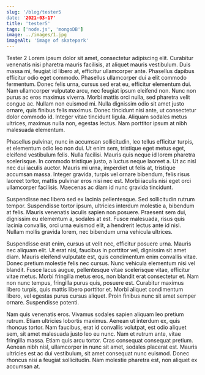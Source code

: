 ```yaml
---
slug: '/blog/tester5
date: '2021-03-17'
title: 'tester5'
tags: ['node.js', 'mongoDB']
image: ../images/1.jpg
imageAlt: 'image of skatepark'
---
```


Tester 2
Lorem ipsum dolor sit amet, consectetur adipiscing elit. Curabitur venenatis nisi pharetra mauris facilisis, at aliquet mauris vestibulum. Duis massa mi, feugiat id libero at, efficitur ullamcorper ante. Phasellus dapibus efficitur odio eget commodo. Phasellus ullamcorper dui a elit commodo fermentum. Donec felis urna, cursus sed erat eu, efficitur elementum dui. Nam ullamcorper vulputate arcu, nec feugiat ipsum eleifend non. Nunc non purus ac eros maximus viverra. Morbi mattis orci nulla, sed pharetra velit congue ac. Nullam non euismod mi. Nulla dignissim odio sit amet justo ornare, quis finibus felis maximus. Donec tincidunt nisi ante, ut consectetur dolor commodo id. Integer vitae tincidunt ligula. Aliquam sodales metus ultrices, maximus nulla non, egestas lectus. Nam porttitor ipsum at nibh malesuada elementum.

Phasellus pulvinar, nunc in accumsan sollicitudin, leo tellus efficitur turpis, et elementum odio leo non dui. Ut enim sem, tristique eget metus eget, eleifend vestibulum felis. Nulla facilisi. Mauris quis neque id lorem pharetra scelerisque. In commodo tristique justo, a luctus neque laoreet a. Ut ac nisl nec dui iaculis auctor. Mauris mi urna, imperdiet ut felis at, tristique accumsan massa. Integer gravida, turpis vel ornare bibendum, felis risus laoreet tortor, mattis pulvinar eros nisi nec est. Morbi iaculis nisi eget orci ullamcorper facilisis. Maecenas ac diam id nunc gravida tincidunt.

Suspendisse nec libero sed ex lacinia pellentesque. Sed sollicitudin rutrum tempor. Suspendisse tortor ipsum, ultricies interdum molestie a, bibendum at felis. Mauris venenatis iaculis sapien non posuere. Praesent sem dui, dignissim eu elementum a, sodales at est. Fusce malesuada, risus quis lacinia convallis, orci urna euismod elit, a hendrerit lectus ante id nisl. Nullam mollis gravida lorem, nec bibendum urna vehicula ultrices.

Suspendisse erat enim, cursus ut velit nec, efficitur posuere urna. Mauris nec aliquam elit. Ut erat nisi, faucibus in porttitor vel, dignissim sit amet diam. Mauris eleifend vulputate est, quis condimentum enim convallis vitae. Donec pretium molestie felis nec cursus. Nunc vehicula elementum nisi vel blandit. Fusce lacus augue, pellentesque vitae scelerisque vitae, efficitur vitae metus. Morbi fringilla metus eros, non blandit erat consectetur et. Nam non nunc tempus, fringilla purus quis, posuere est. Curabitur maximus libero turpis, quis mattis libero porttitor et. Morbi aliquet condimentum libero, vel egestas purus cursus aliquet. Proin finibus nunc sit amet semper ornare. Suspendisse potenti.

Nam quis venenatis eros. Vivamus sodales sapien aliquam leo pretium rutrum. Etiam ultricies lobortis maximus. Aenean ut interdum ex, quis rhoncus tortor. Nam faucibus, erat id convallis volutpat, est odio aliquet sem, sit amet malesuada justo leo eu nunc. Nam et rutrum ante, vitae fringilla massa. Etiam quis arcu tortor. Cras consequat consequat pretium. Aenean nibh nisl, ullamcorper in nunc sit amet, sodales placerat est. Mauris ultricies est ac dui vestibulum, sit amet consequat nunc euismod. Donec rhoncus nisi a feugiat sollicitudin. Nam molestie pharetra est, non aliquet ex accumsan at.
